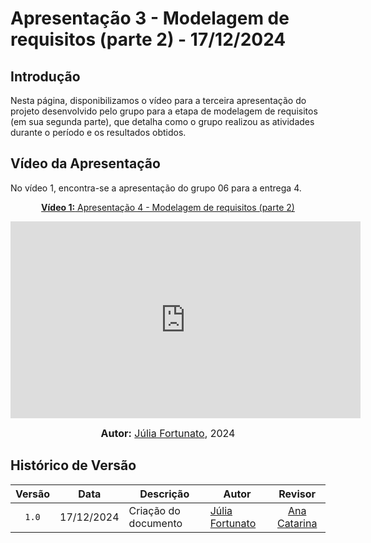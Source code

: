 # Apresentação 3 - Modelagem de requisitos (parte 2) - 17/12/2024

## Introdução

Nesta página, disponibilizamos o vídeo para a terceira apresentação do projeto desenvolvido pelo grupo para a etapa de modelagem de requisitos (em sua segunda parte), que detalha como o grupo realizou as atividades durante o período e os resultados obtidos.

## Vídeo da Apresentação

No vídeo 1, encontra-se a apresentação do grupo 06 para a entrega 4.

<div align="center">

<p style="text-align: center"><a href="https://www.youtube.com/watch?v=DUCYIDHNh0s" target="blanket"><b>Vídeo 1:</b> Apresentação 4 - Modelagem de requisitos (parte 2)</a></p>

<iframe width="560" height="315" src="https://www.youtube.com/embed/DUCYIDHNh0s?si=4qqMrj9tYAZRNK95" title="YouTube video player" frameborder="0" allow="accelerometer; autoplay; clipboard-write; encrypted-media; gyroscope; picture-in-picture; web-share" referrerpolicy="strict-origin-when-cross-origin" allowfullscreen></iframe>

<font size="3"><p style="text-align: center"><b>Autor:</b> <a href="https://github.com/julia-fortunato">Júlia Fortunato</a>, 2024</p></font>

</div >

## Histórico de Versão

| Versão | Data       | Descrição            | Autor                                                 |                        Revisor                        |
| :----: | ---------- | -------------------- | ----------------------------------------------------- | :---------------------------------------------------: |
| `1.0`  | 17/12/2024 | Criação do documento | [Júlia Fortunato](https://github.com/julia-fortunato) |    [Ana Catarina](https://github.com/an4catarina)     |

